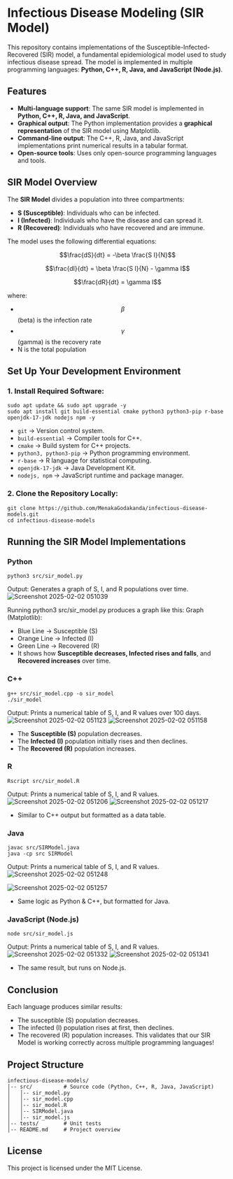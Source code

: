 # Infectious Disease Modeling (SIR Model)

This repository contains implementations of the Susceptible-Infected-Recovered (SIR) model, a fundamental epidemiological model used to study infectious disease spread. The model is implemented in multiple programming languages: **Python, C++, R, Java, and JavaScript (Node.js)**.

## Features
- **Multi-language support**: The same SIR model is implemented in **Python, C++, R, Java, and JavaScript**.
- **Graphical output**: The Python implementation provides a **graphical representation** of the SIR model using Matplotlib.
- **Command-line output**: The C++, R, Java, and JavaScript implementations print numerical results in a tabular format.
- **Open-source tools**: Uses only open-source programming languages and tools.

## SIR Model Overview
The **SIR Model** divides a population into three compartments:
- **S (Susceptible)**: Individuals who can be infected.
- **I (Infected)**: Individuals who have the disease and can spread it.
- **R (Recovered)**: Individuals who have recovered and are immune.

The model uses the following differential equations:

```math
\frac{dS}{dt} = -\beta \frac{S I}{N}
```
```math
\frac{dI}{dt} = \beta \frac{S I}{N} - \gamma I
```
```math
\frac{dR}{dt} = \gamma I
```

where:
- $$\beta$$ (beta) is the infection rate
- $$\gamma$$ (gamma) is the recovery rate
- N is the total population

## Set Up Your Development Environment

### 1. Install Required Software:
```
sudo apt update && sudo apt upgrade -y
sudo apt install git build-essential cmake python3 python3-pip r-base openjdk-17-jdk nodejs npm -y
```
- `git` → Version control system.
- `build-essential` → Compiler tools for C++.
- `cmake` → Build system for C++ projects.
- `python3, python3-pip` → Python programming environment.
- `r-base` → R language for statistical computing.
- `openjdk-17-jdk` → Java Development Kit.
- `nodejs, npm` → JavaScript runtime and package manager.

### 2. Clone the Repository Locally:
```
git clone https://github.com/MenakaGodakanda/infectious-disease-models.git
cd infectious-disease-models
```

## Running the SIR Model Implementations

### Python
```
python3 src/sir_model.py
```
Output: Generates a graph of S, I, and R populations over time.
![Screenshot 2025-02-02 051039](https://github.com/user-attachments/assets/5b61cd2a-edb4-42aa-a1ca-82665e0fc5ba)

Running python3 src/sir_model.py produces a graph like this:
Graph (Matplotlib):
- Blue Line → Susceptible (S)
- Orange Line → Infected (I)
- Green Line → Recovered (R)
- It shows how **Susceptible decreases, Infected rises and falls**, and **Recovered increases** over time.

### C++
```
g++ src/sir_model.cpp -o sir_model
./sir_model
```
Output: Prints a numerical table of S, I, and R values over 100 days.
![Screenshot 2025-02-02 051123](https://github.com/user-attachments/assets/47de1ceb-aad7-4861-b3d6-0ffe131c614e)
![Screenshot 2025-02-02 051158](https://github.com/user-attachments/assets/e6411eb9-d854-4f51-a145-21292a318a10)

- The **Susceptible (S)** population decreases.
- The **Infected (I)** population initially rises and then declines.
- The **Recovered (R)** population increases.

### R
```
Rscript src/sir_model.R
```
Output: Prints a numerical table of S, I, and R values.
![Screenshot 2025-02-02 051206](https://github.com/user-attachments/assets/88b81fc4-2dda-4727-a28d-850977a5ab5b)
![Screenshot 2025-02-02 051217](https://github.com/user-attachments/assets/a9e84ec1-311b-4d0c-8911-f2e776e2f2d5)

- Similar to C++ output but formatted as a data table.

### Java
```
javac src/SIRModel.java
java -cp src SIRModel
```
Output: Prints a numerical table of S, I, and R values.
![Screenshot 2025-02-02 051248](https://github.com/user-attachments/assets/20bf48c5-733c-4d08-ac30-e711207baae2)

![Screenshot 2025-02-02 051257](https://github.com/user-attachments/assets/0ec6e136-019b-4412-a5bf-51a99f221ef5)
- Same logic as Python & C++, but formatted for Java.

### JavaScript (Node.js)
```
node src/sir_model.js
```
Output: Prints a numerical table of S, I, and R values.
![Screenshot 2025-02-02 051332](https://github.com/user-attachments/assets/92e3402d-5235-49dc-8023-f909d7c12aaa)
![Screenshot 2025-02-02 051341](https://github.com/user-attachments/assets/8b73822e-1e6f-4540-afaa-8365ddddf35a)

- The same result, but runs on Node.js.

## Conclusion
Each language produces similar results:
- The susceptible (S) population decreases.
- The infected (I) population rises at first, then declines.
- The recovered (R) population increases.
This validates that our SIR Model is working correctly across multiple programming languages!

## Project Structure
```
infectious-disease-models/
│-- src/          # Source code (Python, C++, R, Java, JavaScript)
│   │-- sir_model.py
│   │-- sir_model.cpp
│   │-- sir_model.R
│   │-- SIRModel.java
│   │-- sir_model.js
│-- tests/        # Unit tests
│-- README.md     # Project overview
```

## License
This project is licensed under the MIT License.
